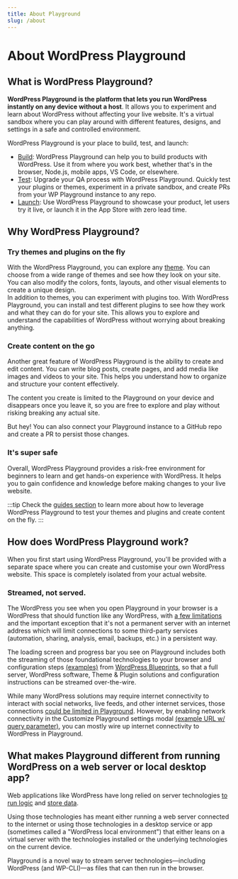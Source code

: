 ```yaml
---
title: About Playground
slug: /about
---
```


# About WordPress Playground

## What is WordPress Playground?

**WordPress Playground is the platform that lets you run WordPress instantly on any device without a host**. It allows you to experiment and learn about WordPress without affecting your live website. It's a virtual sandbox where you can play around with different features, designs, and settings in a safe and controlled environment.

WordPress Playground is your place to build, test, and launch:

-   [Build](https://file+.vscode-resource.vscode-cdn.net/Users/juanmanuelgarrido/PROJECTS/2024/wordpress-playground/packages/docs/site/docs/main/about/build.md): WordPress Playground can help you to build products with WordPress. Use it from where you work best, whether that's in the browser, Node.js, mobile apps, VS Code, or elsewhere.
-   [Test](https://file+.vscode-resource.vscode-cdn.net/Users/juanmanuelgarrido/PROJECTS/2024/wordpress-playground/packages/docs/site/docs/main/about/test.md): Upgrade your QA process with WordPress Playground. Quickly test your plugins or themes, experiment in a private sandbox, and create PRs from your WP Playground instance to any repo.
-   [Launch](https://file+.vscode-resource.vscode-cdn.net/Users/juanmanuelgarrido/PROJECTS/2024/wordpress-playground/packages/docs/site/docs/main/about/launch.md): Use WordPress Playground to showcase your product, let users try it live, or launch it in the App Store with zero lead time.

## Why WordPress Playground?

### Try themes and plugins on the fly

With the WordPress Playground, you can explore any [theme](https://developer.wordpress.org/themes/getting-started/what-is-a-theme/). You can choose from a wide range of themes and see how they look on your site. You can also modify the colors, fonts, layouts, and other visual elements to create a unique design. \
In addition to themes, you can experiment with plugins too. With WordPress Playground, you can install and test different plugins to see how they work and what they can do for your site. This allows you to explore and understand the capabilities of WordPress without worrying about breaking anything.

### Create content on the go

Another great feature of WordPress Playground is the ability to create and edit content. You can write blog posts, create pages, and add media like images and videos to your site. This helps you understand how to organize and structure your content effectively.

The content you create is limited to the Playground on your device and disappears once you leave it, so you are free to explore and play without risking breaking any actual site.

But hey! You can also connect your Playground instance to a GitHub repo and create a PR to persist those changes.

### It's super safe

Overall, WordPress Playground provides a risk-free environment for beginners to learn and get hands-on experience with WordPress. It helps you to gain confidence and knowledge before making changes to your live website.

:::tip
Check the [guides section](#) to learn more about how to leverage WordPress Playground to test your themes and plugins and create content on the fly.
:::

## How does WordPress Playground work?

When you first start using WordPress Playground, you'll be provided with a separate space where you can create and customise your own WordPress website. This space is completely isolated from your actual website.

### Streamed, not served.

The WordPress you see when you open Playground in your browser is a WordPress that should function like any WordPress, with [a few limitations](https://wordpress.github.io/wordpress-playground/limitations) and the important exception that it's not a permanent server with an internet address which will limit connections to some third-party services (automation, sharing, analysis, email, backups, etc.) in a persistent way.

The loading screen and progress bar you see on Playground includes both the streaming of those foundational technologies to your browser and configuration steps [(examples)](https://wordpress.github.io/wordpress-playground/blueprints-api/examples) from [WordPress Blueprints](https://github.com/WordPress/blueprints-library), so that a full server, WordPress software, Theme & Plugin solutions and configuration instructions can be streamed over-the-wire.

While many WordPress solutions may require internet connectivity to interact with social networks, live feeds, and other internet services, those connections [could be limited in Playground](https://wordpress.github.io/wordpress-playground/architecture/wasm-php-overview/#networking-support-varies-between-platforms). However, by enabling network connectivity in the Customize Playground settings modal [(example URL w/ query parameter)](https://playground.wordpress.net/?networking=yes), you can mostly wire up internet connectivity to WordPress in Playground.

## What makes Playground different from running WordPress on a web server or local desktop app?

Web applications like WordPress have long relied on server technologies [to run logic](https://wordpress.github.io/wordpress-playground/architecture/wasm-php-overview) and [store data](https://wordpress.github.io/wordpress-playground/architecture/wordpress#sqlite).

Using those technologies has meant either running a web server connected to the internet or using those technologies in a desktop service or app (sometimes called a "WordPress local environment") that either leans on a virtual server with the technologies installed or the underlying technologies on the current device.

Playground is a novel way to stream server technologies—including WordPress (and WP-CLI)—as files that can then run in the browser.
